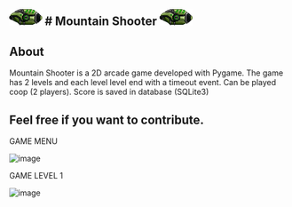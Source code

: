 !['Player'](https://raw.githubusercontent.com/Victorgabrieldsr/MountainShooter/refs/heads/master/asset/Player1.png) # Mountain Shooter !['Player'](https://raw.githubusercontent.com/Victorgabrieldsr/MountainShooter/refs/heads/master/asset/Player1.png)
---
## About

Mountain Shooter is a 2D arcade game developed with Pygame. The game has 2 levels and each level level end with a timeout event. 
Can be played coop (2 players).
Score is saved in database (SQLite3)

## Feel free if you want to contribute.

GAME MENU

<img width="567" height="349" alt="image" src="https://github.com/user-attachments/assets/dcd8e7f1-1acd-45bf-b29f-46f58c7ebe61" />

GAME LEVEL 1

<img width="576" height="353" alt="image" src="https://github.com/user-attachments/assets/acbae588-ae99-4624-b3fc-6bb4f8dc8c10" />

